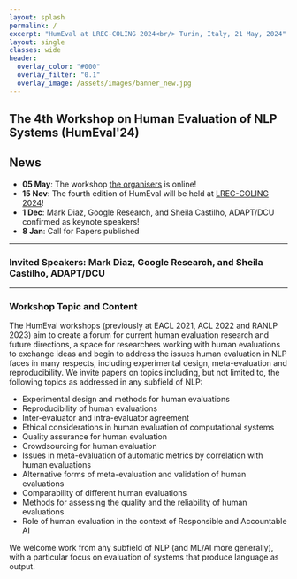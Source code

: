 ```yaml
---
layout: splash
permalink: /
excerpt: "HumEval at LREC-COLING 2024<br/> Turin, Italy, 21 May, 2024"
layout: single
classes: wide
header:
  overlay_color: "#000"
  overlay_filter: "0.1"
  overlay_image: /assets/images/banner_new.jpg
---
```


## The 4th Workshop on Human Evaluation of NLP Systems (HumEval'24)

## News

* **05 May**: The workshop [the organisers](/2024/programme) is online!
* **15 Nov**: The fourth edition of HumEval will be held at [LREC-COLING 2024](https://lrec-coling-2024.org/)! 
* **1 Dec**: Mark Diaz, Google Research, and Sheila Castilho, ADAPT/DCU confirmed as keynote speakers! 
* **8 Jan**: Call for Papers published 

----



### Invited Speakers: Mark Diaz, Google Research, and Sheila Castilho, ADAPT/DCU



-----

### Workshop Topic and Content

The HumEval workshops (previously at EACL 2021, ACL 2022 and RANLP 2023) aim to create a forum for current human evaluation research and future directions, a space for researchers working with human evaluations to exchange ideas and begin to address the issues human evaluation in NLP faces in many respects, including experimental design, meta-evaluation and reproducibility. We invite papers on topics including, but not limited to, the following topics as addressed in any subfield of NLP:

* Experimental design and methods for human evaluations
* Reproducibility of human evaluations
* Inter-evaluator and intra-evaluator agreement
* Ethical considerations in human evaluation of computational systems
* Quality assurance for human evaluation 
* Crowdsourcing for human evaluation
* Issues in meta-evaluation of automatic metrics by correlation with human evaluations
* Alternative forms of meta-evaluation and validation of human evaluations
* Comparability of different human evaluations
* Methods for assessing the quality and the reliability of human evaluations
* Role of human evaluation in the context of Responsible and Accountable AI

We welcome work from any subfield of NLP (and ML/AI more generally), with a particular focus on evaluation of systems that produce language as output.



